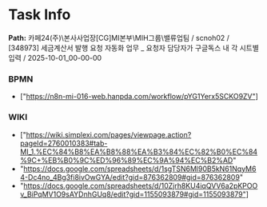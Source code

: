 # Task Info

**Path:** 카페24(주)\본사사업장\[CG]MI본부\MIH그룹\밸류업팀 / scnoh02 / [348973] 세금계산서 발행 요청 자동화 업무 _ 요청자 담당자가 구글독스 내 각 시트별 입력 / 2025-10-01_00-00-00

### BPMN
- ["https://n8n-mi-016-web.hanpda.com/workflow/pYG1Yerx5SCKO9ZV"]

### WIKI
- ["https://wiki.simplexi.com/pages/viewpage.action?pageId=2760010383#tab-MI_1.%EC%84%B8%EA%B8%88%EA%B3%84%EC%82%B0%EC%84%9C+%EB%B0%9C%ED%96%89%EC%9A%94%EC%B2%AD"
- "https://docs.google.com/spreadsheets/d/1sgTSN6Ml90B5kN61NqyM64-Dc4no_4Bg3fi8ivOwGYA/edit?gid=876362809#gid=876362809"
- "https://docs.google.com/spreadsheets/d/10Zjrh8KU4iqQVV6a2pKPOOv_BiPqMV1O9sAYDnhGUq8/edit?gid=1155093879#gid=1155093879"]

